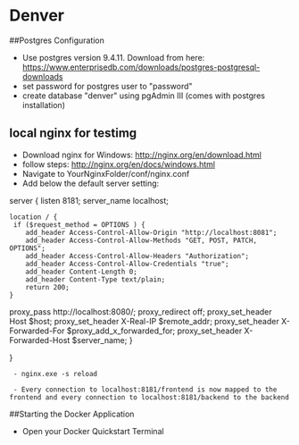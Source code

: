 # Denver

##Postgres Configuration
- Use postgres version 9.4.11. Download from here: https://www.enterprisedb.com/downloads/postgres-postgresql-downloads
- set password for postgres user to "password"
- create database "denver" using pgAdmin III (comes with postgres installation)

## local nginx for testimg
- Download nginx for Windows: http://nginx.org/en/download.html
- follow steps: http://nginx.org/en/docs/windows.html
- Navigate to YourNginxFolder/conf/nginx.conf
- Add below the default server setting:

server {
  listen       8181;
  server_name  localhost;



    location / {
	 if ($request_method = OPTIONS ) {
        add_header Access-Control-Allow-Origin "http://localhost:8081";
        add_header Access-Control-Allow-Methods "GET, POST, PATCH, OPTIONS";
        add_header Access-Control-Allow-Headers "Authorization";
        add_header Access-Control-Allow-Credentials "true";
        add_header Content-Length 0;
        add_header Content-Type text/plain;
        return 200;
    }
	
	
	
  proxy_pass http://localhost:8080/;
        proxy_redirect     off;
      proxy_set_header   Host $host;
      proxy_set_header   X-Real-IP $remote_addr;
      proxy_set_header   X-Forwarded-For $proxy_add_x_forwarded_for;
      proxy_set_header   X-Forwarded-Host $server_name;
}

}

     - nginx.exe -s reload

     - Every connection to localhost:8181/frontend is now mapped to the frontend and every connection to localhost:8181/backend to the backend

##Starting the Docker Application
- Open your Docker Quickstart Terminal
